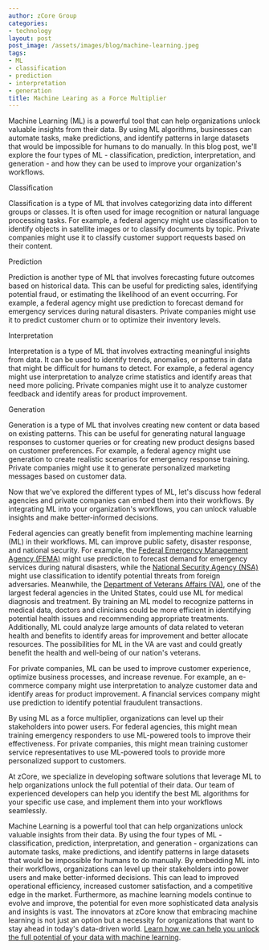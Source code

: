 ```yaml
---
author: zCore Group
categories:
- technology
layout: post
post_image: /assets/images/blog/machine-learning.jpeg
tags:
- ML
- classification
- prediction
- interpretation
- generation
title: Machine Learing as a Force Multiplier
---
```


Machine Learning (ML) is a powerful tool that can help organizations unlock valuable insights from their data. By using ML algorithms, businesses can automate tasks, make predictions, and identify patterns in large datasets that would be impossible for humans to do manually. In this blog post, we'll explore the four types of ML - classification, prediction, interpretation, and generation - and how they can be used to improve your organization's workflows.

Classification

Classification is a type of ML that involves categorizing data into different groups or classes. It is often used for image recognition or natural language processing tasks. For example, a federal agency might use classification to identify objects in satellite images or to classify documents by topic. Private companies might use it to classify customer support requests based on their content.

Prediction

Prediction is another type of ML that involves forecasting future outcomes based on historical data. This can be useful for predicting sales, identifying potential fraud, or estimating the likelihood of an event occurring. For example, a federal agency might use prediction to forecast demand for emergency services during natural disasters. Private companies might use it to predict customer churn or to optimize their inventory levels.

Interpretation

Interpretation is a type of ML that involves extracting meaningful insights from data. It can be used to identify trends, anomalies, or patterns in data that might be difficult for humans to detect. For example, a federal agency might use interpretation to analyze crime statistics and identify areas that need more policing. Private companies might use it to analyze customer feedback and identify areas for product improvement.

Generation

Generation is a type of ML that involves creating new content or data based on existing patterns. This can be useful for generating natural language responses to customer queries or for creating new product designs based on customer preferences. For example, a federal agency might use generation to create realistic scenarios for emergency response training. Private companies might use it to generate personalized marketing messages based on customer data.

Now that we've explored the different types of ML, let's discuss how federal agencies and private companies can embed them into their workflows. By integrating ML into your organization's workflows, you can unlock valuable insights and make better-informed decisions.

Federal agencies can greatly benefit from implementing machine learning (ML) in their workflows. ML can improve public safety, disaster response, and national security. For example, the [Federal Emergency Management Agency (FEMA)](https://www.fema.gov/) might use prediction to forecast demand for emergency services during natural disasters, while the [National Security Agency (NSA)](https://www.nsa.gov/) might use classification to identify potential threats from foreign adversaries. Meanwhile, the [Department of Veterans Affairs (VA)](https://www.va.gov/), one of the largest federal agencies in the United States, could use ML for medical diagnosis and treatment. By training an ML model to recognize patterns in medical data, doctors and clinicians could be more efficient in identifying potential health issues and recommending appropriate treatments. Additionally, ML could analyze large amounts of data related to veteran health and benefits to identify areas for improvement and better allocate resources. The possibilities for ML in the VA are vast and could greatly benefit the health and well-being of our nation's veterans.

For private companies, ML can be used to improve customer experience, optimize business processes, and increase revenue. For example, an e-commerce company might use interpretation to analyze customer data and identify areas for product improvement. A financial services company might use prediction to identify potential fraudulent transactions.

By using ML as a force multiplier, organizations can level up their stakeholders into power users. For federal agencies, this might mean training emergency responders to use ML-powered tools to improve their effectiveness. For private companies, this might mean training customer service representatives to use ML-powered tools to provide more personalized support to customers.

At zCore, we specialize in developing software solutions that leverage ML to help organizations unlock the full potential of their data. Our team of experienced developers can help you identify the best ML algorithms for your specific use case, and implement them into your workflows seamlessly.

Machine Learning is a powerful tool that can help organizations unlock valuable insights from their data. By using the four types of ML - classification, prediction, interpretation, and generation - organizations can automate tasks, make predictions, and identify patterns in large datasets that would be impossible for humans to do manually. By embedding ML into their workflows, organizations can level up their stakeholders into power users and make better-informed decisions. This can lead to improved operational efficiency, increased customer satisfaction, and a competitive edge in the market. Furthermore, as machine learning models continue to evolve and improve, the potential for even more sophisticated data analysis and insights is vast. The innovators at zCore know that embracing machine learning is not just an option but a necessity for organizations that want to stay ahead in today's data-driven world. [Learn how we can help you unlock the full potential of your data with machine learning](/about).